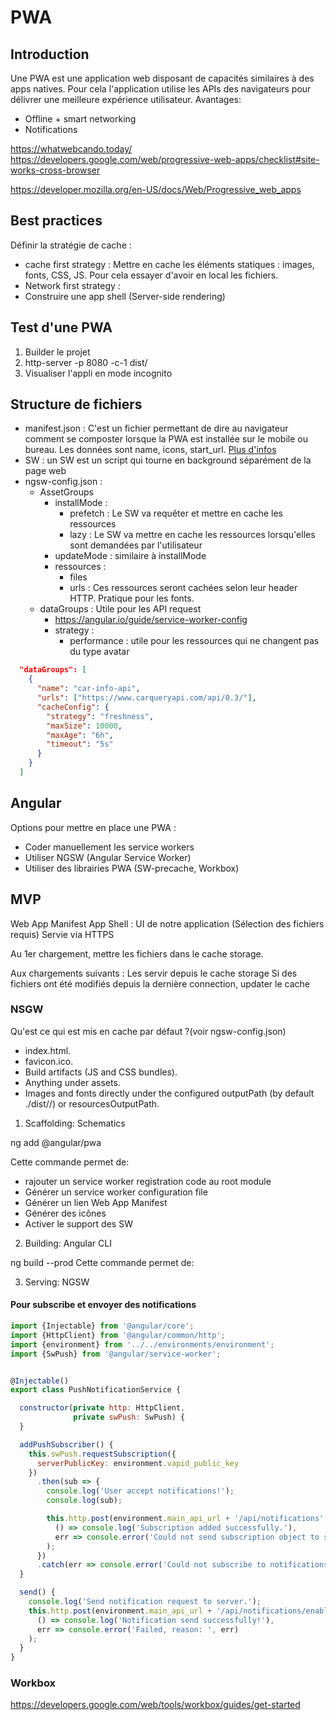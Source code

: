 # PWA

## Introduction

Une PWA est une application web disposant de capacités similaires à des apps natives.
Pour cela l'application utilise les APIs des navigateurs pour délivrer une meilleure expérience utilisateur.
Avantages:

- Offline + smart networking
- Notifications

https://whatwebcando.today/
https://developers.google.com/web/progressive-web-apps/checklist#site-works-cross-browser

https://developer.mozilla.org/en-US/docs/Web/Progressive_web_apps

## Best practices

Définir la stratégie de cache :

- cache first strategy : Mettre en cache les éléments statiques : images, fonts, CSS, JS. Pour cela essayer d'avoir en local les fichiers.
- Network first strategy :
- Construire une app shell (Server-side rendering)

## Test d'une PWA

1. Builder le projet
2. http-server -p 8080 -c-1 dist/<project-name>
3. Visualiser l'appli en mode incognito

## Structure de fichiers

- manifest.json : C'est un fichier permettant de dire au navigateur comment se composter lorsque la PWA est installée sur le mobile ou bureau. Les données sont name, icons, start_url.
  [Plus d'infos](https://developers.google.com/web/fundamentals/web-app-manifest/)
- SW : un SW est un script qui tourne en background séparément de la page web
- ngsw-config.json :
  - AssetGroups
    - installMode :
      - prefetch : Le SW va requêter et mettre en cache les ressources
      - lazy : Le SW va mettre en cache les ressources lorsqu'elles sont demandées par l'utilisateur
    - updateMode : similaire à installMode
    - ressources :
      - files
      - urls : Ces ressources seront cachées selon leur header HTTP. Pratique pour les fonts.
  - dataGroups : Utile pour les API request
    - https://angular.io/guide/service-worker-config
    - strategy :
      - performance : utile pour les ressources qui ne changent pas du type avatar

```json
  "dataGroups": [
    {
      "name": "car-info-api",
      "urls": ["https://www.carqueryapi.com/api/0.3/"],
      "cacheConfig": {
        "strategy": "freshness",
        "maxSize": 10000,
        "maxAge": "6h",
        "timeout": "5s"
      }
    }
  ]
```

## Angular

Options pour mettre en place une PWA :

- Coder manuellement les service workers
- Utiliser NGSW (Angular Service Worker)
- Utiliser des librairies PWA (SW-precache, Workbox)

## MVP

Web App Manifest
App Shell : UI de notre application (Sélection des fichiers requis)
Servie via HTTPS

Au 1er chargement, mettre les fichiers dans le cache storage.

Aux chargements suivants : Les servir depuis le cache storage
Si des fichiers ont été modifiés depuis la dernière connection, updater le cache

### NSGW

Qu'est ce qui est mis en cache par défaut ?(voir ngsw-config.json)

- index.html.
- favicon.ico.
- Build artifacts (JS and CSS bundles).
- Anything under assets.
- Images and fonts directly under the configured outputPath (by default ./dist/<project-name>/) or resourcesOutputPath.

1. Scaffolding: Schematics

ng add @angular/pwa

Cette commande permet de:

- rajouter un service worker registration code au root module
- Générer un service worker configuration file
- Générer un lien Web App Manifest
- Générer des icônes
- Activer le support des SW

2. Building: Angular CLI

ng build --prod
Cette commande permet de:

3. Serving: NGSW

#### Pour subscribe et envoyer des notifications

```javascript
import {Injectable} from '@angular/core';
import {HttpClient} from '@angular/common/http';
import {environment} from '../../environments/environment';
import {SwPush} from '@angular/service-worker';


@Injectable()
export class PushNotificationService {

  constructor(private http: HttpClient,
              private swPush: SwPush) {
  }

  addPushSubscriber() {
    this.swPush.requestSubscription({
      serverPublicKey: environment.vapid_public_key
    })
      .then(sub => {
        console.log('User accept notifications!');
        console.log(sub);

        this.http.post(environment.main_api_url + '/api/notifications', sub).subscribe(
          () => console.log('Subscription added successfully.'),
          err => console.error('Could not send subscription object to server, reason: ', err)
        );
      })
      .catch(err => console.error('Could not subscribe to notifications', err));
  }

  send() {
    console.log('Send notification request to server.');
    this.http.post(environment.main_api_url + '/api/notifications/enable', null).subscribe(
      () => console.log('Notification send successfully!'),
      err => console.error('Failed, reason: ', err)
    );
  }
}
```

### Workbox

https://developers.google.com/web/tools/workbox/guides/get-started
